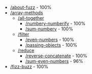 

<!-- BEGIN TOC -->
- [/about-fuzz](./about-fuzz) - 100%
- [/array-methods](./array-methods)
  - [/all-together](./array-methods/all-together)
    - [/numbery-numberify](./array-methods/all-together/numbery-numberify) - 100%
    - [/sum-numbery](./array-methods/all-together/sum-numbery) - 100%
  - [/filter](./array-methods/filter)
    - [/even-numbers](./array-methods/filter/even-numbers) - 100%
    - [/passing-objects](./array-methods/filter/passing-objects) - 100%
  - [/reduce](./array-methods/reduce)
    - [/reverse-concatenate](./array-methods/reduce/reverse-concatenate) - 100%
    - [/sum-even-numbers](./array-methods/reduce/sum-even-numbers) - 96%
- [/fizz-buzz](./fizz-buzz) - 100%

<!-- END TOC -->
